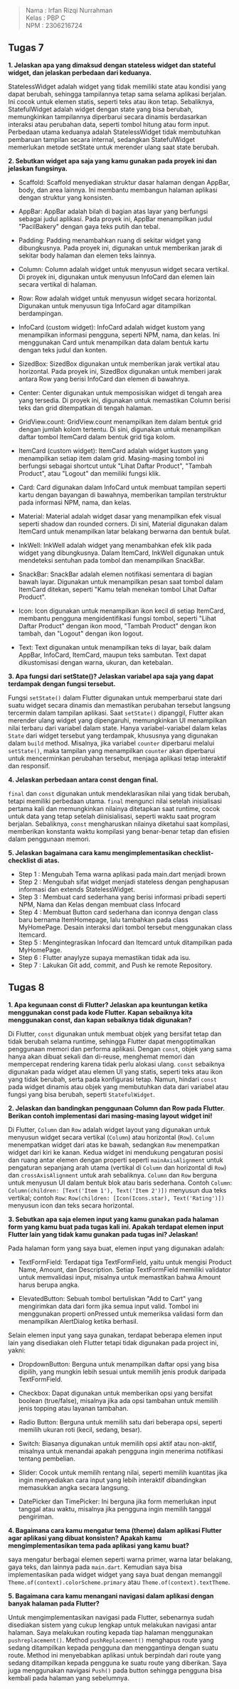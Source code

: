 > Nama : Irfan Rizqi Nurrahman  
> Kelas : PBP C  
> NPM : 2306216724  


## Tugas 7

**1. Jelaskan apa yang dimaksud dengan stateless widget dan stateful widget, dan jelaskan perbedaan dari keduanya.**


StatelessWidget adalah widget yang tidak memiliki state atau kondisi yang dapat berubah, sehingga tampilannya tetap sama selama aplikasi berjalan. Ini cocok untuk elemen statis, seperti teks atau ikon tetap. Sebaliknya, StatefulWidget adalah widget dengan state yang bisa berubah, memungkinkan tampilannya diperbarui secara dinamis berdasarkan interaksi atau perubahan data, seperti tombol hitung atau form input. Perbedaan utama keduanya adalah StatelessWidget tidak membutuhkan pembaruan tampilan secara internal, sedangkan StatefulWidget memerlukan metode setState untuk merender ulang saat state berubah.

**2. Sebutkan widget apa saja yang kamu gunakan pada proyek ini dan jelaskan fungsinya.**

 - Scaffold: Scaffold menyediakan struktur dasar halaman dengan  AppBar, body, dan area lainnya. Ini membantu membangun halaman aplikasi dengan struktur yang konsisten.

 - AppBar: AppBar adalah bilah di bagian atas layar yang berfungsi sebagai judul aplikasi. Pada proyek ini, AppBar menampilkan judul "PacilBakery" dengan gaya teks putih dan tebal.

 - Padding: Padding menambahkan ruang di sekitar widget yang dibungkusnya. Pada proyek ini, digunakan untuk memberikan jarak di sekitar body halaman dan elemen teks lainnya.

 - Column: Column adalah widget untuk menyusun widget secara vertikal. Di proyek ini, digunakan untuk menyusun InfoCard dan elemen lain secara vertikal di halaman.

 - Row: Row adalah widget untuk menyusun widget secara horizontal. Digunakan untuk menyusun tiga InfoCard agar ditampilkan berdampingan.

 - InfoCard (custom widget): InfoCard adalah widget kustom yang menampilkan informasi pengguna, seperti NPM, nama, dan kelas. Ini menggunakan Card untuk menampilkan data dalam bentuk kartu dengan teks judul dan konten.

 - SizedBox: SizedBox digunakan untuk memberikan jarak vertikal atau horizontal. Pada proyek ini, SizedBox digunakan untuk memberi jarak antara Row yang berisi InfoCard dan elemen di bawahnya.

 - Center: Center digunakan untuk memposisikan widget di tengah area yang tersedia. Di proyek ini, digunakan untuk memastikan Column berisi teks dan grid ditempatkan di tengah halaman.

 - GridView.count: GridView.count menampilkan item dalam bentuk grid dengan jumlah kolom tertentu. Di sini, digunakan untuk menampilkan daftar tombol ItemCard dalam bentuk grid tiga kolom.

 - ItemCard (custom widget): ItemCard adalah widget kustom yang menampilkan setiap item dalam grid. Masing-masing tombol ini berfungsi sebagai shortcut untuk "Lihat Daftar Product", "Tambah Product", atau "Logout" dan memiliki fungsi klik.

 - Card: Card digunakan dalam InfoCard untuk membuat tampilan seperti kartu dengan bayangan di bawahnya, memberikan tampilan terstruktur pada informasi NPM, nama, dan kelas.

 - Material: Material adalah widget dasar yang menampilkan efek visual seperti shadow dan rounded corners. Di sini, Material digunakan dalam ItemCard untuk menampilkan latar belakang berwarna dan bentuk bulat.

 - InkWell: InkWell adalah widget yang menambahkan efek klik pada widget yang dibungkusnya. Dalam ItemCard, InkWell digunakan untuk mendeteksi sentuhan pada tombol dan menampilkan SnackBar.

 - SnackBar: SnackBar adalah elemen notifikasi sementara di bagian bawah layar. Digunakan untuk menampilkan pesan saat tombol dalam ItemCard ditekan, seperti "Kamu telah menekan tombol Lihat Daftar Product".

 - Icon: Icon digunakan untuk menampilkan ikon kecil di setiap ItemCard, membantu pengguna mengidentifikasi fungsi tombol, seperti "Lihat Daftar Product" dengan ikon mood, "Tambah Product" dengan ikon tambah, dan "Logout" dengan ikon logout.

 - Text: Text digunakan untuk menampilkan teks di layar, baik dalam AppBar, InfoCard, ItemCard, maupun teks sambutan. Text dapat dikustomisasi dengan warna, ukuran, dan ketebalan.


**3. Apa fungsi dari setState()? Jelaskan variabel apa saja yang dapat terdampak dengan fungsi tersebut.**

Fungsi `setState()` dalam Flutter digunakan untuk memperbarui state dari suatu widget secara dinamis dan memastikan perubahan tersebut langsung tercermin dalam tampilan aplikasi. Saat `setState()` dipanggil, Flutter akan merender ulang widget yang dipengaruhi, memungkinkan UI menampilkan nilai terbaru dari variabel dalam state. Hanya variabel-variabel dalam kelas `State` dari widget tersebut yang terdampak, khususnya yang digunakan dalam `build` method. Misalnya, jika variabel `counter` diperbarui melalui `setState()`, maka tampilan yang menampilkan `counter` akan diperbarui untuk mencerminkan perubahan tersebut, menjaga aplikasi tetap interaktif dan responsif.

**4. Jelaskan perbedaan antara const dengan final.**

`final` dan `const` digunakan untuk mendeklarasikan nilai yang tidak berubah, tetapi memiliki perbedaan utama. `final` mengunci nilai setelah inisialisasi pertama kali dan memungkinkan nilainya ditetapkan saat runtime, cocok untuk data yang tetap setelah diinisialisasi, seperti waktu saat program berjalan. Sebaliknya, `const` mengharuskan nilainya diketahui saat kompilasi, memberikan konstanta waktu kompilasi yang benar-benar tetap dan efisien dalam penggunaan memori.

**5. Jelaskan bagaimana cara kamu mengimplementasikan checklist-checklist di atas.**

- Step 1 : Mengubah Tema warna aplikasi pada main.dart menjadi brown
- Step 2 : Mengubah sifat widget menjadi stateless dengan penghapusan informasi dan extends StatelessWidget.
- Step 3 : Membuat card sederhana yang berisi informasi pribadi seperti NPM, Nama dan Kelas dengan membuat class Infocard
- Step 4 : Membuat Button card sederhana dan iconnya dengan class baru bernama ItemHomepage, lalu tambahkan pada class MyHomePage. Desain interaksi dari tombol tersebut menggunakan class Itemcard.
- Step 5 : Mengintegrasikan Infocard dan Itemcard untuk ditampilkan pada MyHomePage.
- Step 6 : Flutter anaylyze supaya memastikan tidak ada isu.
- Step 7 : Lakukan Git add, commit, and Push ke remote Repository.

## Tugas 8

**1. Apa kegunaan const di Flutter? Jelaskan apa keuntungan ketika menggunakan const pada kode Flutter. Kapan sebaiknya kita menggunakan const, dan kapan sebaiknya tidak digunakan?**

Di Flutter, `const` digunakan untuk membuat objek yang bersifat tetap dan tidak berubah selama runtime, sehingga Flutter dapat mengoptimalkan penggunaan memori dan performa aplikasi. Dengan `const`, objek yang sama hanya akan dibuat sekali dan di-reuse, menghemat memori dan mempercepat rendering karena tidak perlu alokasi ulang. `const` sebaiknya digunakan pada widget atau elemen UI yang statis, seperti teks atau ikon yang tidak berubah, serta pada konfigurasi tetap. Namun, hindari `const` pada widget dinamis atau objek yang membutuhkan data dari variabel atau fungsi yang bisa berubah, seperti `StatefulWidget`.

**2. Jelaskan dan bandingkan penggunaan Column dan Row pada Flutter. Berikan contoh implementasi dari masing-masing layout widget ini!**


Di Flutter, `Column` dan `Row` adalah widget layout yang digunakan untuk menyusun widget secara vertikal (`Column`) atau horizontal (`Row`). `Column` menempatkan widget dari atas ke bawah, sedangkan `Row` menempatkan widget dari kiri ke kanan. Kedua widget ini mendukung pengaturan posisi dan ruang antar elemen dengan properti seperti `mainAxisAlignment` untuk pengaturan sepanjang arah utama (vertikal di `Column` dan horizontal di `Row`) dan `crossAxisAlignment` untuk arah sebaliknya. `Column` dan `Row` berguna untuk menyusun UI dalam bentuk blok atau baris sederhana. Contoh `Column`: `Column(children: [Text('Item 1'), Text('Item 2')])` menyusun dua teks vertikal; contoh `Row`: `Row(children: [Icon(Icons.star), Text('Rating')])` menyusun icon dan teks secara horizontal.

**3. Sebutkan apa saja elemen input yang kamu gunakan pada halaman form yang kamu buat pada tugas kali ini. Apakah terdapat elemen input Flutter lain yang tidak kamu gunakan pada tugas ini? Jelaskan!**


Pada halaman form yang saya buat, elemen input yang digunakan adalah:

- TextFormField: Terdapat tiga TextFormField, yaitu untuk mengisi Product Name, Amount, dan Description. Setiap TextFormField memiliki validator untuk memvalidasi input, misalnya untuk memastikan bahwa Amount harus berupa angka.

- ElevatedButton: Sebuah tombol bertuliskan "Add to Cart" yang mengirimkan data dari form jika semua input valid. Tombol ini menggunakan properti onPressed untuk memeriksa validasi form dan menampilkan AlertDialog ketika berhasil.

Selain elemen input yang saya gunakan, terdapat beberapa elemen input lain yang disediakan oleh Flutter tetapi tidak digunakan pada project ini, yakni:

- DropdownButton: Berguna untuk menampilkan daftar opsi yang bisa dipilih, yang mungkin lebih sesuai untuk memilih jenis produk daripada TextFormField.

- Checkbox: Dapat digunakan untuk memberikan opsi yang bersifat boolean (true/false), misalnya jika ada opsi tambahan untuk memilih jenis topping atau layanan tambahan.

- Radio Button: Berguna untuk memilih satu dari beberapa opsi, seperti memilih ukuran roti (kecil, sedang, besar).

- Switch: Biasanya digunakan untuk memilih opsi aktif atau non-aktif, misalnya untuk menandai apakah pengguna ingin menerima notifikasi tentang pembelian.

- Slider: Cocok untuk memilih rentang nilai, seperti memilih kuantitas jika ingin menyediakan cara input yang lebih interaktif dibandingkan memasukkan angka secara langsung.

- DatePicker dan TimePicker: Ini berguna jika form memerlukan input tanggal atau waktu, misalnya jika pengguna ingin memilih tanggal pengiriman.

**4. Bagaimana cara kamu mengatur tema (theme) dalam aplikasi Flutter agar aplikasi yang dibuat konsisten? Apakah kamu mengimplementasikan tema pada aplikasi yang kamu buat?**

saya mengatur berbagai elemen seperti warna primer, warna latar belakang, gaya teks, dan lainnya pada `main.dart`. Kemudian saya bisa implementasikan pada widget widget yang saya buat dengan memanggil `Theme.of(context).colorScheme.primary` atau `Theme.of(context).textTheme`.

**5. Bagaimana cara kamu menangani navigasi dalam aplikasi dengan banyak halaman pada Flutter?**

Untuk mengimplementasikan navigasi pada Flutter, sebenarnya sudah disediakan sistem yang cukup lengkap untuk melakukan navigasi antar halaman. Saya melakukan routing kepada tiap halaman menggunakan `pushreplacement()`. Method `pushReplacement()` menghapus route yang sedang ditampilkan kepada pengguna dan menggantinya dengan suatu route. Method ini menyebabkan aplikasi untuk berpindah dari route yang sedang ditampilkan kepada pengguna ke suatu route yang diberikan. Saya juga menggunakan navigasi `Push()` pada button sehingga pengguna bisa kembali pada halaman yang sebelumnya.




